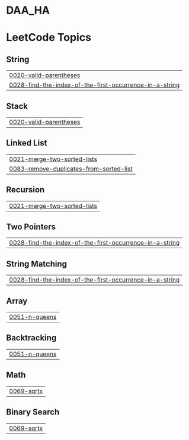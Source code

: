 # DAA_HA
<!---LeetCode Topics Start-->
# LeetCode Topics
## String
|  |
| ------- |
| [0020-valid-parentheses](https://github.com/Rohithkonuru/DAA_HA/tree/master/0020-valid-parentheses) |
| [0028-find-the-index-of-the-first-occurrence-in-a-string](https://github.com/Rohithkonuru/DAA_HA/tree/master/0028-find-the-index-of-the-first-occurrence-in-a-string) |
## Stack
|  |
| ------- |
| [0020-valid-parentheses](https://github.com/Rohithkonuru/DAA_HA/tree/master/0020-valid-parentheses) |
## Linked List
|  |
| ------- |
| [0021-merge-two-sorted-lists](https://github.com/Rohithkonuru/DAA_HA/tree/master/0021-merge-two-sorted-lists) |
| [0083-remove-duplicates-from-sorted-list](https://github.com/Rohithkonuru/DAA_HA/tree/master/0083-remove-duplicates-from-sorted-list) |
## Recursion
|  |
| ------- |
| [0021-merge-two-sorted-lists](https://github.com/Rohithkonuru/DAA_HA/tree/master/0021-merge-two-sorted-lists) |
## Two Pointers
|  |
| ------- |
| [0028-find-the-index-of-the-first-occurrence-in-a-string](https://github.com/Rohithkonuru/DAA_HA/tree/master/0028-find-the-index-of-the-first-occurrence-in-a-string) |
## String Matching
|  |
| ------- |
| [0028-find-the-index-of-the-first-occurrence-in-a-string](https://github.com/Rohithkonuru/DAA_HA/tree/master/0028-find-the-index-of-the-first-occurrence-in-a-string) |
## Array
|  |
| ------- |
| [0051-n-queens](https://github.com/Rohithkonuru/DAA_HA/tree/master/0051-n-queens) |
## Backtracking
|  |
| ------- |
| [0051-n-queens](https://github.com/Rohithkonuru/DAA_HA/tree/master/0051-n-queens) |
## Math
|  |
| ------- |
| [0069-sqrtx](https://github.com/Rohithkonuru/DAA_HA/tree/master/0069-sqrtx) |
## Binary Search
|  |
| ------- |
| [0069-sqrtx](https://github.com/Rohithkonuru/DAA_HA/tree/master/0069-sqrtx) |
<!---LeetCode Topics End-->